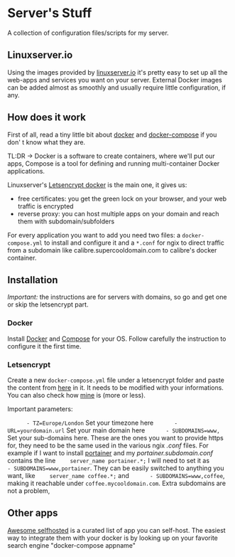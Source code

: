 # Server's Stuff
A collection of configuration files/scripts for my server.

## Linuxserver.io
Using the images provided by [linuxserver.io](https://www.linuxserver.io/) it's pretty easy to set up all the web-apps and services you want on your server.
External Docker images can be added almost as smoothly and usually require little configuration, if any.

## How does it work
First of all, read a tiny little bit about [docker](https://www.docker.com/why-docker) and [docker-compose](https://docs.docker.com/compose/) if you don' t know what they are. 

TL:DR -> Docker is a software to create containers, where we'll put our apps, Compose is a tool for defining and running multi-container Docker applications.

Linuxserver's [Letsencrypt docker](https://github.com/linuxserver/docker-letsencrypt) is the main one, it gives us:
* free certificates: you get the green lock on your browser, and your web traffic is encrypted 
* reverse proxy: you can host multiple apps on your domain and reach them with subdomain/subfolders

For every application you want to add you need two files: a `docker-compose.yml` to install and configure it and a `*.conf` for ngix to direct traffic from a subdomain like calibre.supercooldomain.com to calibre's docker container.

## Installation

_Important:_ the instructions are for servers with domains, so go and get one or skip the letsencrypt part.

### Docker
Install [Docker](https://hub.docker.com/search?q=&type=edition&offering=community) and [Compose](https://docs.docker.com/compose/install/) for your OS. Follow carefully the instruction to configure it the first time.
### Letsencrypt
Create a new `docker-compose.yml` file under a letsencrypt folder and paste the content from [here](https://github.com/linuxserver/docker-letsencrypt/blob/master/README.md#docker-compose) in it.
It needs to be modified with your informations. You can also check how [mine](https://github.com/LivingWithHippos/server-stuff/tree/master/letsencrypt) is (more or less).

Important parameters:

`      - TZ=Europe/London`
Set your timezone here
`      - URL=yourdomain.url`
Set your main domain here
`      - SUBDOMAINS=www,`
Set your sub-domains here. These are the ones you want to provide https for, they need to be the same used in the various ngix *.conf* files. For example if I want to install [portainer](https://www.portainer.io/) and my *portainer.subdomain.conf* contains the line `    server_name portainer.*;` I will need to set it as `      - SUBDOMAINS=www,portainer`. They can be easily switched to anything you want, like `    server_name coffee.*;` and `      - SUBDOMAINS=www,coffee`, making it reachable under `coffee.mycooldomain.com`. Extra subdomains are not a problem,



## Other apps
[Awesome selfhosted](https://github.com/awesome-selfhosted/awesome-selfhosted) is a curated list of app you can self-host. The easiest way to integrate them with your docker is by looking up on your favorite search engine "docker-compose appname"
